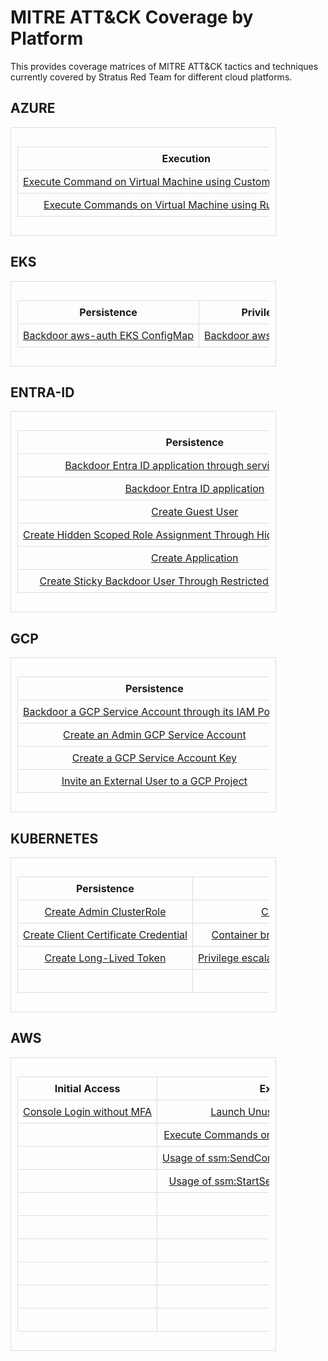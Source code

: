
<style>
    .table-container {
        overflow-x: auto; /* Enables horizontal scrolling */
        max-width: 80%; /* Ensures it doesn't go beyond the page */
        border: 1px solid #ddd;
        padding: 10px;
        margin-bottom: 20px;
    }
    table {
        width: 100%;
        border-collapse: collapse;
        margin: 20px 0;
        font-size: 16px;
        white-space: nowrap; /* Prevents text wrapping in cells */
    }
    th, td {
        border: 1px solid #ddd;
        padding: 8px;
        text-align: center;
    }
    .md-sidebar.md-sidebar--secondary { display: none; }
    .md-content { min-width: 100%; }
</style>

# MITRE ATT&CK Coverage by Platform

This provides coverage matrices of MITRE ATT&CK tactics and techniques currently covered by Stratus Red Team for different cloud platforms.
<h2 style="text-transform: uppercase;">azure</h2>
<div class="table-container"><table>
<thead><tr><th>Execution</th><th>Persistence</th><th>Exfiltration</th></tr></thead>
<tbody>
<tr><td><a href="../Azure/azure.execution.vm-custom-script-extension">Execute Command on Virtual Machine using Custom Script Extension</a></td><td><a href="../Azure/azure.persistence.create-bastion-shareable-link">Create Azure VM Bastion shareable link</a></td><td><a href="../Azure/azure.exfiltration.disk-export">Export Disk Through SAS URL</a></td></tr>
<tr><td><a href="../Azure/azure.execution.vm-run-command">Execute Commands on Virtual Machine using Run Command</a></td><td></td><td></td></tr>
</tbody>
</table>
</div>
<h2 style="text-transform: uppercase;">EKS</h2>
<div class="table-container"><table>
<thead><tr><th>Persistence</th><th>Privilege Escalation</th><th>Lateral Movement</th></tr></thead>
<tbody>
<tr><td><a href="../EKS/eks.persistence.backdoor-aws-auth-configmap">Backdoor aws-auth EKS ConfigMap</a></td><td><a href="../EKS/eks.persistence.backdoor-aws-auth-configmap">Backdoor aws-auth EKS ConfigMap</a></td><td><a href="../EKS/eks.lateral-movement.create-access-entry">Create Admin EKS Access Entry</a></td></tr>
</tbody>
</table>
</div>
<h2 style="text-transform: uppercase;">entra-id</h2>
<div class="table-container"><table>
<thead><tr><th>Persistence</th><th>Privilege Escalation</th></tr></thead>
<tbody>
<tr><td><a href="../Entra ID/entra-id.persistence.backdoor-application-sp">Backdoor Entra ID application through service principal</a></td><td><a href="../Entra ID/entra-id.persistence.backdoor-application-sp">Backdoor Entra ID application through service principal</a></td></tr>
<tr><td><a href="../Entra ID/entra-id.persistence.backdoor-application">Backdoor Entra ID application</a></td><td><a href="../Entra ID/entra-id.persistence.backdoor-application">Backdoor Entra ID application</a></td></tr>
<tr><td><a href="../Entra ID/entra-id.persistence.guest-user">Create Guest User</a></td><td><a href="../Entra ID/entra-id.persistence.new-application">Create Application</a></td></tr>
<tr><td><a href="../Entra ID/entra-id.persistence.hidden-au">Create Hidden Scoped Role Assignment Through HiddenMembership AU</a></td><td></td></tr>
<tr><td><a href="../Entra ID/entra-id.persistence.new-application">Create Application</a></td><td></td></tr>
<tr><td><a href="../Entra ID/entra-id.persistence.restricted-au">Create Sticky Backdoor User Through Restricted Management AU</a></td><td></td></tr>
</tbody>
</table>
</div>
<h2 style="text-transform: uppercase;">GCP</h2>
<div class="table-container"><table>
<thead><tr><th>Persistence</th><th>Privilege Escalation</th><th>Credential Access</th><th>Exfiltration</th></tr></thead>
<tbody>
<tr><td><a href="../GCP/gcp.persistence.backdoor-service-account-policy">Backdoor a GCP Service Account through its IAM Policy</a></td><td><a href="../GCP/gcp.persistence.create-admin-service-account">Create an Admin GCP Service Account</a></td><td><a href="../GCP/gcp.credential-access.secretmanager-retrieve-secrets">Retrieve a High Number of Secret Manager secrets</a></td><td><a href="../GCP/gcp.exfiltration.share-compute-disk">Exfiltrate Compute Disk by sharing it</a></td></tr>
<tr><td><a href="../GCP/gcp.persistence.create-admin-service-account">Create an Admin GCP Service Account</a></td><td><a href="../GCP/gcp.persistence.create-service-account-key">Create a GCP Service Account Key</a></td><td></td><td><a href="../GCP/gcp.exfiltration.share-compute-image">Exfiltrate Compute Image by sharing it</a></td></tr>
<tr><td><a href="../GCP/gcp.persistence.create-service-account-key">Create a GCP Service Account Key</a></td><td><a href="../GCP/gcp.privilege-escalation.impersonate-service-accounts">Impersonate GCP Service Accounts</a></td><td></td><td><a href="../GCP/gcp.exfiltration.share-compute-snapshot">Exfiltrate Compute Disk by sharing a snapshot</a></td></tr>
<tr><td><a href="../GCP/gcp.persistence.invite-external-user">Invite an External User to a GCP Project</a></td><td></td><td></td><td></td></tr>
</tbody>
</table>
</div>
<h2 style="text-transform: uppercase;">kubernetes</h2>
<div class="table-container"><table>
<thead><tr><th>Persistence</th><th>Privilege Escalation</th><th>Credential Access</th></tr></thead>
<tbody>
<tr><td><a href="../Kubernetes/k8s.persistence.create-admin-clusterrole">Create Admin ClusterRole</a></td><td><a href="../Kubernetes/k8s.persistence.create-admin-clusterrole">Create Admin ClusterRole</a></td><td><a href="../Kubernetes/k8s.credential-access.dump-secrets">Dump All Secrets</a></td></tr>
<tr><td><a href="../Kubernetes/k8s.persistence.create-client-certificate">Create Client Certificate Credential</a></td><td><a href="../Kubernetes/k8s.privilege-escalation.hostpath-volume">Container breakout via hostPath volume mount</a></td><td><a href="../Kubernetes/k8s.credential-access.steal-serviceaccount-token">Steal Pod Service Account Token</a></td></tr>
<tr><td><a href="../Kubernetes/k8s.persistence.create-token">Create Long-Lived Token</a></td><td><a href="../Kubernetes/k8s.privilege-escalation.nodes-proxy">Privilege escalation through node/proxy permissions</a></td><td></td></tr>
<tr><td></td><td><a href="../Kubernetes/k8s.privilege-escalation.privileged-pod">Run a Privileged Pod</a></td><td></td></tr>
</tbody>
</table>
</div>
<h2 style="text-transform: uppercase;">AWS</h2>
<div class="table-container"><table>
<thead><tr><th>Initial Access</th><th>Execution</th><th>Persistence</th><th>Privilege Escalation</th><th>Defense Evasion</th><th>Credential Access</th><th>Discovery</th><th>Lateral Movement</th><th>Exfiltration</th><th>Impact</th></tr></thead>
<tbody>
<tr><td><a href="../AWS/aws.initial-access.console-login-without-mfa">Console Login without MFA</a></td><td><a href="../AWS/aws.execution.ec2-launch-unusual-instances">Launch Unusual EC2 instances</a></td><td><a href="../AWS/aws.persistence.iam-backdoor-role">Backdoor an IAM Role</a></td><td><a href="../AWS/aws.execution.ec2-user-data">Execute Commands on EC2 Instance via User Data</a></td><td><a href="../AWS/aws.defense-evasion.cloudtrail-delete">Delete CloudTrail Trail</a></td><td><a href="../AWS/aws.credential-access.ec2-get-password-data">Retrieve EC2 Password Data</a></td><td><a href="../AWS/aws.discovery.ec2-enumerate-from-instance">Execute Discovery Commands on an EC2 Instance</a></td><td><a href="../AWS/aws.lateral-movement.ec2-serial-console-send-ssh-public-key">Usage of EC2 Serial Console to push SSH public key</a></td><td><a href="../AWS/aws.exfiltration.ec2-security-group-open-port-22-ingress">Open Ingress Port 22 on a Security Group</a></td><td><a href="../AWS/aws.impact.bedrock-invoke-model">Invoke Bedrock Model</a></td></tr>
<tr><td></td><td><a href="../AWS/aws.execution.ec2-user-data">Execute Commands on EC2 Instance via User Data</a></td><td><a href="../AWS/aws.persistence.iam-backdoor-user">Create an Access Key on an IAM User</a></td><td><a href="../AWS/aws.persistence.iam-backdoor-user">Create an Access Key on an IAM User</a></td><td><a href="../AWS/aws.defense-evasion.cloudtrail-event-selectors">Disable CloudTrail Logging Through Event Selectors</a></td><td><a href="../AWS/aws.credential-access.ec2-steal-instance-credentials">Steal EC2 Instance Credentials</a></td><td><a href="../AWS/aws.discovery.ec2-download-user-data">Download EC2 Instance User Data</a></td><td><a href="../AWS/aws.lateral-movement.ec2-instance-connect">Usage of EC2 Instance Connect on multiple instances</a></td><td><a href="../AWS/aws.exfiltration.ec2-share-ami">Exfiltrate an AMI by Sharing It</a></td><td><a href="../AWS/aws.impact.s3-ransomware-batch-deletion">S3 Ransomware through batch file deletion</a></td></tr>
<tr><td></td><td><a href="../AWS/aws.execution.ssm-send-command">Usage of ssm:SendCommand on multiple instances</a></td><td><a href="../AWS/aws.persistence.iam-create-admin-user">Create an administrative IAM User</a></td><td><a href="../AWS/aws.persistence.iam-create-admin-user">Create an administrative IAM User</a></td><td><a href="../AWS/aws.defense-evasion.cloudtrail-lifecycle-rule">CloudTrail Logs Impairment Through S3 Lifecycle Rule</a></td><td><a href="../AWS/aws.credential-access.secretsmanager-batch-retrieve-secrets">Retrieve a High Number of Secrets Manager secrets (Batch)</a></td><td><a href="../AWS/aws.discovery.ses-enumerate">Enumerate SES</a></td><td></td><td><a href="../AWS/aws.exfiltration.ec2-share-ebs-snapshot">Exfiltrate EBS Snapshot by Sharing It</a></td><td><a href="../AWS/aws.impact.s3-ransomware-client-side-encryption">S3 Ransomware through client-side encryption</a></td></tr>
<tr><td></td><td><a href="../AWS/aws.execution.ssm-start-session">Usage of ssm:StartSession on multiple instances</a></td><td><a href="../AWS/aws.persistence.iam-create-backdoor-role">Create a backdoored IAM Role</a></td><td><a href="../AWS/aws.persistence.iam-create-user-login-profile">Create a Login Profile on an IAM User</a></td><td><a href="../AWS/aws.defense-evasion.cloudtrail-stop">Stop CloudTrail Trail</a></td><td><a href="../AWS/aws.credential-access.secretsmanager-retrieve-secrets">Retrieve a High Number of Secrets Manager secrets</a></td><td></td><td></td><td><a href="../AWS/aws.exfiltration.rds-share-snapshot">Exfiltrate RDS Snapshot by Sharing</a></td><td><a href="../AWS/aws.impact.s3-ransomware-individual-deletion">S3 Ransomware through individual file deletion</a></td></tr>
<tr><td></td><td></td><td><a href="../AWS/aws.persistence.iam-create-user-login-profile">Create a Login Profile on an IAM User</a></td><td><a href="../AWS/aws.persistence.lambda-layer-extension">Add a Malicious Lambda Extension</a></td><td><a href="../AWS/aws.defense-evasion.dns-delete-logs">Delete DNS query logs</a></td><td><a href="../AWS/aws.credential-access.ssm-retrieve-securestring-parameters">Retrieve And Decrypt SSM Parameters</a></td><td></td><td></td><td><a href="../AWS/aws.exfiltration.s3-backdoor-bucket-policy">Backdoor an S3 Bucket via its Bucket Policy</a></td><td></td></tr>
<tr><td></td><td></td><td><a href="../AWS/aws.persistence.lambda-backdoor-function">Backdoor Lambda Function Through Resource-Based Policy</a></td><td><a href="../AWS/aws.persistence.rolesanywhere-create-trust-anchor">Create an IAM Roles Anywhere trust anchor</a></td><td><a href="../AWS/aws.defense-evasion.organizations-leave">Attempt to Leave the AWS Organization</a></td><td></td><td></td><td></td><td></td><td></td></tr>
<tr><td></td><td></td><td><a href="../AWS/aws.persistence.lambda-layer-extension">Add a Malicious Lambda Extension</a></td><td><a href="../AWS/aws.privilege-escalation.iam-update-user-login-profile">Change IAM user password</a></td><td><a href="../AWS/aws.defense-evasion.vpc-remove-flow-logs">Remove VPC Flow Logs</a></td><td></td><td></td><td></td><td></td><td></td></tr>
<tr><td></td><td></td><td><a href="../AWS/aws.persistence.lambda-overwrite-code">Overwrite Lambda Function Code</a></td><td></td><td></td><td></td><td></td><td></td><td></td><td></td></tr>
<tr><td></td><td></td><td><a href="../AWS/aws.persistence.rolesanywhere-create-trust-anchor">Create an IAM Roles Anywhere trust anchor</a></td><td></td><td></td><td></td><td></td><td></td><td></td><td></td></tr>
<tr><td></td><td></td><td><a href="../AWS/aws.persistence.sts-federation-token">Generate temporary AWS credentials using GetFederationToken</a></td><td></td><td></td><td></td><td></td><td></td><td></td><td></td></tr>
</tbody>
</table>
</div>
